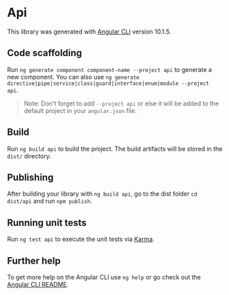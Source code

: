 # Api

This library was generated with [Angular CLI](https://github.com/angular/angular-cli) version 10.1.5.

## Code scaffolding

Run `ng generate component component-name --project api` to generate a new component. You can also use `ng generate directive|pipe|service|class|guard|interface|enum|module --project api`.
> Note: Don't forget to add `--project api` or else it will be added to the default project in your `angular.json` file. 

## Build

Run `ng build api` to build the project. The build artifacts will be stored in the `dist/` directory.

## Publishing

After building your library with `ng build api`, go to the dist folder `cd dist/api` and run `npm publish`.

## Running unit tests

Run `ng test api` to execute the unit tests via [Karma](https://karma-runner.github.io).

## Further help

To get more help on the Angular CLI use `ng help` or go check out the [Angular CLI README](https://github.com/angular/angular-cli/blob/master/README.md).
